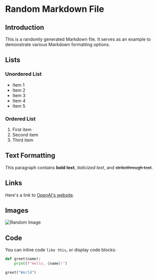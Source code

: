 # Random Markdown File

## Introduction

This is a randomly generated Markdown file. It serves as an example to demonstrate various Markdown formatting options.

## Lists

### Unordered List

- Item 1
- Item 2
- Item 3
- Item 4
- Item 5

### Ordered List

1. First item
2. Second item
3. Third item

## Text Formatting

This paragraph contains **bold text**, *italicized text*, and ~~strikethrough text~~.

## Links

Here's a link to [OpenAI's website](https://openai.com/).

## Images

![Random Image](https://example.com/image.jpg)

## Code

You can inline code `like this`, or display code blocks:

```python
def greet(name):
    print(f"Hello, {name}!")

greet("World")
